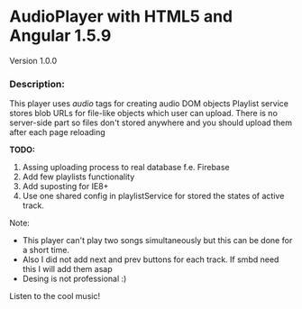 <h1>AudioPlayer with HTML5 and Angular 1.5.9</h1>
<span>Version 1.0.0<span>


<h3>Description:</h3>
<p>
    This player uses <i>audio</i> tags for creating audio DOM objects
    Playlist service stores blob URLs for file-like objects which user can upload.
    There is no server-side part so files don't stored anywhere and you should upload them after each page reloading
</p>

<strong>TODO:</strong>
<ol>
    <li>Assing uploading process to real database f.e. Firebase</li>
    <li>Add few playlists functionality</li>
    <li>Add suposting for IE8+</li>
    <li>Use one shared config in playlistService for stored the states of active track.
</ol>

Note:
- This player can't play two songs simultaneously but this can be done for a short time.
- Also I did not add next and prev buttons for each track. If smbd need this I will add them asap
- Desing is not professional :)

Listen to the cool music!